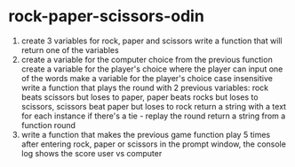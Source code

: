 # rock-paper-scissors-odin
1. create 3 variables for rock, paper and scissors
write a function that will return one of the variables
2. create a variable for the computer choice from the previous function
create a variable for the player's choice where the player can input one of the words
make a variable for the player's choice case insensitive
write a function that plays the round with 2 previous variables: rock beats scissors but loses to paper, paper beats rocks but loses to scissors, scissors beat paper but loses to rock
return a string with a text for each instance
if there's a tie - replay the round
return a string from a function round
3. write a function that makes the previous game function play 5 times
after entering rock, paper or scissors in the prompt window, the console log shows the score user vs computer
